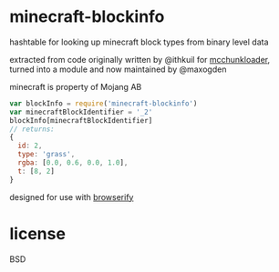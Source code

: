# minecraft-blockinfo

hashtable for looking up minecraft block types from binary level data

extracted from code originally written by @ithkuil for [mcchunkloader](https://github.com/ithkuil/mcchunkloader), turned into a module and now maintained by @maxogden

minecraft is property of Mojang AB

```javascript
var blockInfo = require('minecraft-blockinfo')
var minecraftBlockIdentifier = '_2'
blockInfo[minecraftBlockIdentifier]
// returns:
{
  id: 2,
  type: 'grass',
  rgba: [0.0, 0.6, 0.0, 1.0],
  t: [8, 2]
}
```

designed for use with [browserify](http://browserify.org)

# license

BSD